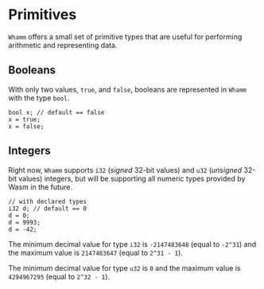 # Primitives #

`Whamm` offers a small set of primitive types that are useful for performing arithmetic and representing data.

## Booleans ##

With only two values, `true`, and `false`, booleans are represented in `Whamm` with the type `bool`.

```
bool x; // default == false
x = true;
x = false;
```

## Integers ##

Right now, `Whamm` supports `i32` (_signed_ 32-bit values) and `u32` (_unsigned_ 32-bit values) integers, but will be supporting all numeric types provided by Wasm in the future.

```
// with declared types
i32 d; // default == 0
d = 0;
d = 9993;
d = -42;
```

The minimum decimal value for type `i32` is `-2147483648` (equal to `-2^31`) and the maximum value is `2147483647` (equal to `2^31 - 1`).

The minimum decimal value for type `u32` is `0` and the maximum value is `4294967295` (equal to `2^32 - 1`).
